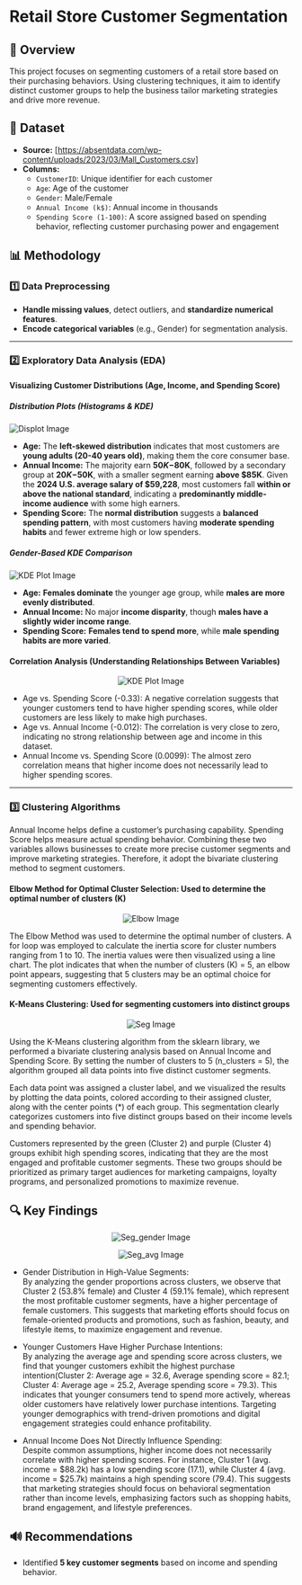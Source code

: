 # Retail Store Customer Segmentation
## 📌 Overview
This project focuses on segmenting customers of a retail store based on their purchasing behaviors. Using clustering techniques, it aim to identify distinct customer groups to help the business tailor marketing strategies and drive more revenue.

## 📂 Dataset
- **Source:** [https://absentdata.com/wp-content/uploads/2023/03/Mall_Customers.csv]
- **Columns:**
  - `CustomerID`: Unique identifier for each customer
  - `Age`: Age of the customer
  - `Gender`: Male/Female
  - `Annual Income (k$)`: Annual income in thousands
  - `Spending Score (1-100)`: A score assigned based on spending behavior, reflecting customer purchasing power and engagement

## 📊 **Methodology**  

### 1️⃣ **Data Preprocessing**  
- **Handle missing values**, detect outliers, and **standardize numerical features**.  
- **Encode categorical variables** (e.g., Gender) for segmentation analysis.  

---

### 2️⃣ **Exploratory Data Analysis (EDA)**  

#### **Visualizing Customer Distributions** (Age, Income, and Spending Score)  

##### **Distribution Plots (Histograms & KDE)**  
![Displot Image](https://github.com/Jasonqian123/RetailStoreCustomerSegmentation/blob/main/distmix.png?raw=true)  

- **Age:** The **left-skewed distribution** indicates that most customers are **young adults (20-40 years old)**, making them the core consumer base.  
- **Annual Income:** The majority earn **$50K-$80K**, followed by a secondary group at **$20K-$50K**, with a smaller segment earning **above $85K**. Given the **2024 U.S. average salary of $59,228**, most customers fall **within or above the national standard**, indicating a **predominantly middle-income audience** with some high earners.  
- **Spending Score:** The **normal distribution** suggests a **balanced spending pattern**, with most customers having **moderate spending habits** and fewer extreme high or low spenders.  

##### **Gender-Based KDE Comparison**  
![KDE Plot Image](https://github.com/Jasonqian123/RetailStoreCustomerSegmentation/blob/main/kdemix.png?raw=true)  

- **Age:** **Females dominate** the younger age group, while **males are more evenly distributed**.  
- **Annual Income:** No major **income disparity**, though **males have a slightly wider income range**.  
- **Spending Score:** **Females tend to spend more**, while **male spending habits are more varied**.  

#### **Correlation Analysis** (Understanding Relationships Between Variables)  

<div align="center">

![KDE Plot Image](https://github.com/Jasonqian123/RetailStoreCustomerSegmentation/blob/main/corr.png?raw=true)

</div>

- Age vs. Spending Score (-0.33): A negative correlation suggests that younger customers tend to have higher spending scores, while older customers are less likely to make high purchases.
- Age vs. Annual Income (-0.012): The correlation is very close to zero, indicating no strong relationship between age and income in this dataset.
- Annual Income vs. Spending Score (0.0099): The almost zero correlation means that higher income does not necessarily lead to higher spending scores.
  
---
### 3️⃣ **Clustering Algorithms**
Annual Income helps define a customer’s purchasing capability. Spending Score helps measure actual spending behavior. Combining these two variables allows businesses to create more precise customer segments and improve marketing strategies. Therefore, it adopt the bivariate clustering method to segment customers.

#### **Elbow Method for Optimal Cluster Selection**: Used to determine the optimal number of clusters (K)

<div align="center">

![Elbow Image](https://github.com/Jasonqian123/RetailStoreCustomerSegmentation/blob/main/elbow.png?raw=true)

</div>

The Elbow Method was used to determine the optimal number of clusters. A for loop was employed to calculate the inertia score for cluster numbers ranging from 1 to 10. The inertia values were then visualized using a line chart. The plot indicates that when the number of clusters (K) = 5, an elbow point appears, suggesting that 5 clusters may be an optimal choice for segmenting customers effectively.

#### **K-Means Clustering**: Used for segmenting customers into distinct groups

<div align="center">

![Seg Image](https://github.com/Jasonqian123/RetailStoreCustomerSegmentation/blob/main/seg.png?raw=true)

</div>

Using the K-Means clustering algorithm from the sklearn library, we performed a bivariate clustering analysis based on Annual Income and Spending Score. By setting the number of clusters to 5 (n_clusters = 5), the algorithm grouped all data points into five distinct customer segments.<br>

Each data point was assigned a cluster label, and we visualized the results by plotting the data points, colored according to their assigned cluster, along with the center points (*) of each group. This segmentation clearly categorizes customers into five distinct groups based on their income levels and spending behavior.<br>

Customers represented by the green (Cluster 2) and purple (Cluster 4) groups exhibit high spending scores, indicating that they are the most engaged and profitable customer segments. These two groups should be prioritized as primary target audiences for marketing campaigns, loyalty programs, and personalized promotions to maximize revenue.


## 🔍 Key Findings

<div align="center">

![Seg_gender Image](https://github.com/Jasonqian123/RetailStoreCustomerSegmentation/blob/main/seg.png?raw=true)

</div>

<div align="center">

![Seg_avg Image](https://github.com/Jasonqian123/RetailStoreCustomerSegmentation/blob/main/seg.png?raw=true)

</div>

- Gender Distribution in High-Value Segments:<br>
  By analyzing the gender proportions across clusters, we observe that Cluster 2 (53.8% female) and Cluster 4 (59.1% female), which represent the most profitable customer segments, have a higher percentage of female customers. This suggests that marketing efforts should focus on female-oriented products and promotions, such as fashion, beauty, and lifestyle items, to maximize engagement and revenue.
  
- Younger Customers Have Higher Purchase Intentions:<br>
  By analyzing the average age and spending score across clusters, we find that younger customers exhibit the highest purchase intention(Cluster 2: Average age = 32.6, Average spending score = 82.1; Cluster 4: Average age = 25.2, Average spending score = 79.3). This indicates that younger consumers tend to spend more actively, whereas older customers have relatively lower purchase intentions. Targeting younger demographics with trend-driven promotions and digital engagement strategies could enhance profitability.
  
- Annual Income Does Not Directly Influence Spending:<br>
  Despite common assumptions, higher income does not necessarily correlate with higher spending scores. For instance, Cluster 1 (avg. income = $88.2k) has a low spending score (17.1), while Cluster 4 (avg. income = $25.7k) maintains a high spending score (79.4). This suggests that marketing strategies should focus on behavioral segmentation rather than income levels, emphasizing factors such as shopping habits, brand engagement, and lifestyle preferences.

## 🔊 Recommendations
- Identified **5 key customer segments** based on income and spending behavior.
